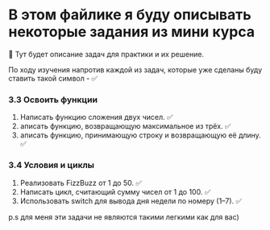 # В этом файлике я буду описывать некоторые задания из мини курса

🚀 Тут будет описание задач для практики и их решение.

По ходу изучения напротив каждой из задач, которые уже сделаны буду ставить такой символ - ✅

### 3.3 Освоить функции

1. Написать функцию сложения двух чисел. ✅
2. аписать функцию, возвращающую максимальное из трёх. ✅
3. аписать функцию, принимающую строку и возвращающую её длину. ✅



### 3.4 Условия и циклы

1. Реализовать FizzBuzz от 1 до 50.  ✅  
2. Написать цикл, считающий сумму чисел от 1 до 100. ✅ 
3. Использовать switch для вывода дня недели по номеру (1–7). ✅ 

p.s для меня эти задачи не являются такими легкими как для вас)


